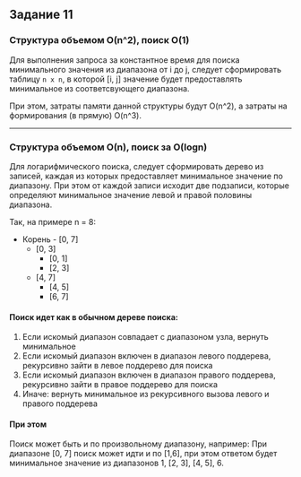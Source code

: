 ## Задание 11

### Структура объемом О(n^2), поиск О(1)
Для выполнения запроса за константное время для поиска минимального значения из диапазона от i до j, следует сформировать таблицу `n x n`, в которой [i, j] значение будет предоставлять минимальное из соответсвующего диапазона.

При этом, затраты памяти данной структуры будут O(n^2), а затраты на формирования (в прямую) O(n^3).

----------

### Структура объемом О(n), поиск за O(logn)
Для логарифмического поиска, следует сформировать дерево из записей, каждая из которых предоставляет минимальное значение по диапазону.
При этом от каждой записи исходит две подзаписи, которые определяют минимальное значение левой и правой половины диапазона.

Так, на примере n = 8:
- Корень - [0, 7]
  - [0, 3]
    - [0, 1]
    - [2, 3]
  - [4, 7]
    - [4, 5]
    - [6, 7]

#### Поиск идет как в обычном дереве поиска:
1. Если искомый диапазон совпадает с диапазоном узла, вернуть минимальное
2. Если искомый диапазон включен в диапазон левого поддерева, рекурсивно зайти в левое поддерево для поиска 
3. Если искомый диапазон включен в диапазон правого поддерева, рекурсивно зайти в правое поддерево для поиска
4. Иначе: вернуть минимальное из рекурсивного вызова левого и правого поддерева

#### При этом
Поиск может быть и по произвольному диапазону, например:
При диапазоне [0, 7] поиск может идти и по [1,6], при этом ответом будет минимальное значение из диапазонов 1, [2, 3], [4, 5], 6.